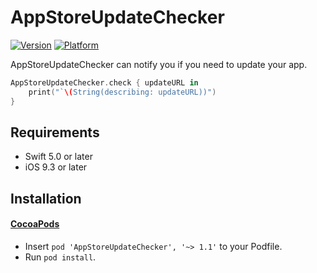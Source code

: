 AppStoreUpdateChecker
======

[![Version](https://img.shields.io/cocoapods/v/AppStoreUpdateChecker.svg?style=flat)](http://cocoadocs.org/docsets/AppStoreUpdateChecker)
[![Platform](https://img.shields.io/cocoapods/p/AppStoreUpdateChecker.svg?style=flat)](http://cocoadocs.org/docsets/AppStoreUpdateChecker)

AppStoreUpdateChecker can notify you if you need to update your app.

```swift
AppStoreUpdateChecker.check { updateURL in
    print("`\(String(describing: updateURL))")
}
```

## Requirements

- Swift 5.0 or later
- iOS 9.3 or later

## Installation

#### [CocoaPods](https://github.com/cocoapods/cocoapods)

- Insert `pod 'AppStoreUpdateChecker', '~> 1.1'` to your Podfile.
- Run `pod install`.